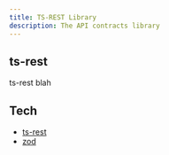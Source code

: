 ```yaml
---
title: TS-REST Library
description: The API contracts library
---
```


## ts-rest

ts-rest blah

## Tech

- [ts-rest](https://ts-rest.com/)
- [zod](https://zod.dev/)

